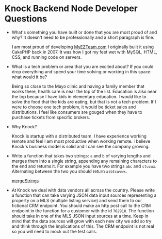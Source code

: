 # Knock Backend Node Developer Questions
* What's something you have built or done that you are most proud of and why? It doesn't need to be professionally and a short paragraph is fine.

    I am most proud of developing [MyEZTeam.com](https://myezteam.com)  I originally built it using CakePHP back in 2007.  It was how I got my feet wet with MySQL, HTML, CSS, and running code on servers.


* What is a tech problem or area that you are excited about? If you could drop everything and spend your time solving or working in this space what would it be?

    Being so close to the Mayo clinic and having a family member that works there, health care is near the top of the list. Education is also near the top because I have kids in elementary education.  I would like to solve the food that the kids are eating, but that is not a tech problem. If I were to choose one tech problem, it would be ticket sales and distributions.  I feel like consumers are gouged when they have to purchase tickets from specific brokers.

* Why Knock?
      
    Knock is startup with a distributed team.  I have experience working remote and feel I am most productive when working remote.  I believe Knock's business model is solid and I can see the company growing.

* Write a function that takes two strings: `a` and `b` of varying lengths and merges them into a single string, appending any remaining characters to the end and returns it. For example you have two strings `abc` and `stuvwx`. Alternating between the two you should return `asbtcuvwx`.

    [mergeStrings](./mergeStrings.js)

* At Knock we deal with data vendors all across the country. Please write a function that can take varying JSON data input sources representing a property on a MLS (multiple listing service) and send them to our fictional CRM endpoint. You should make an http post call to the CRM endpoint in the function for a customer with the id `762910`. The function should take in one of the MLS JSON input sources at a time. Keep in mind that the data sources will grow with each new city we add so try and think through the implications of this. The CRM endpoint is not real so you will need to mock out the test calls.